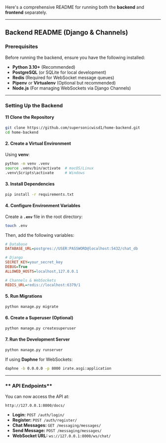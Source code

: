Here's a comprehensive README for running both the **backend** and **frontend** separately.

---

## **Backend README (Django & Channels)**

### **Prerequisites**
Before running the backend, ensure you have the following installed:
- **Python 3.10+** (Recommended)
- **PostgreSQL** (or SQLite for local development)
- **Redis** (Required for WebSocket message queues)
- **Pipenv** or **Virtualenv** (Optional but recommended)
- **Node.js** (For managing WebSockets via Django Channels)

---

### **Setting Up the Backend**

#### **1️1 Clone the Repository**
```bash
git clone https://github.com/supersonicwisd1/home-backend.git
cd home-backend
```

#### **2️. Create a Virtual Environment**
Using **venv**:
```bash
python -m venv .venv
source .venv/bin/activate  # macOS/Linux
.venv\Scripts\activate     # Windows
```

#### **3️. Install Dependencies**
```bash
pip install -r requirements.txt
```

#### **4️. Configure Environment Variables**
Create a **`.env`** file in the root directory:
```bash
touch .env
```
Then, add the following variables:
```ini
# Database
DATABASE_URL=postgres://USER:PASSWORD@localhost:5432/chat_db

# Django
SECRET_KEY=your_secret_key
DEBUG=True
ALLOWED_HOSTS=localhost,127.0.0.1

# Channels & WebSockets
REDIS_URL=redis://localhost:6379/1
```

#### **5️. Run Migrations**
```bash
python manage.py migrate
```

#### **6️. Create a Superuser (Optional)**
```bash
python manage.py createsuperuser
```

<!-- #### **7️. Start Redis**
Make sure Redis is installed and running:
```bash
redis-server
```
Check if Redis is running:
```bash
redis-cli ping
```
It should return:
```
PONG
``` -->

#### **7. Run the Development Server**
```bash
python manage.py runserver
```
If using **Daphne** for WebSockets:
```bash
daphne -b 0.0.0.0 -p 8000 irate.asgi:application
```

---

### ** API Endpoints**
You can now access the API at:
```
http://127.0.0.1:8000/docs/
```
- **Login:** `POST /auth/login/`
- **Register:** `POST /auth/register/`
- **Chat Messages:** `GET /messaging/messages/`
- **Send Message:** `POST /messaging/messages/`
- **WebSocket URL:** `ws://127.0.0.1:8000/ws/chat/`